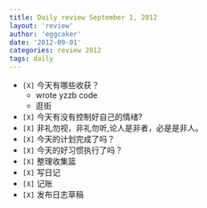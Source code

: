 ```yaml
---
title: Daily review September 1, 2012 
layout: 'review'
author: 'eggcaker'
date: '2012-09-01'
categories: review 2012
tags: daily
---
```



  * `[X]` 今天有哪些收获？ 
    * wrote yzzb code 
    * 逛街 
  * `[X]` 今天有没有控制好自己的情绪? 
  * `[X]` 非礼勿视，非礼勿听,论人是非者，必是是非人。 
  * `[X]` 今天的计划完成了吗？ 
  * `[X]` 今天的好习惯执行了吗？ 
  * `[X]` 整理收集篮 
  * `[X]` 写日记 
  * `[X]` 记账 
  * `[X]` 发布日志草稿 

